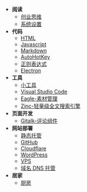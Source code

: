 - **阅读**
  - [创业思维](startup.md)
  - [系统设置](windows.md)
- **代码**
  - [HTML](code/HTML.md)
  - [Javascript](code/Javascript.md)
  - [Markdown](code/Markdown.md)
  - [AutoHotKey](code/AutoHotKey.md)
  - [正则表达式](code/Regex.md)
  - [Electron](code/Electron.md)
- **工具**
  - [小工具](tools/)
  - [Visual Studio Code](tools/VSCode.md)
  - [Eagle-素材管理](tools/Eagle.md)
  - [Zinc-轻量级全文搜索引擎](tools/ZincSearch.md)
- **页面开发**
  - [Gitalk-评论组件](web/Gitalk.md)
- **网站部署**
  - [静态托管](deploy/Static.md)
  - [GitHub](deploy/GitHub.md)
  - [Cloudflare](deploy/Cloudflare.md)
  - [WordPress](deploy/WordPress.md)
  - [VPS](deploy/VPS.md)
  - [域名 DNS 托管](deploy/DNS.md)
- **居家**
  - [厨房](family/kitchen.md)
